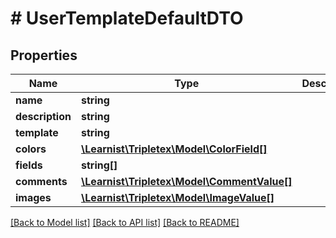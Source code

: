# # UserTemplateDefaultDTO

## Properties

Name | Type | Description | Notes
------------ | ------------- | ------------- | -------------
**name** | **string** |  | [optional]
**description** | **string** |  | [optional]
**template** | **string** |  | [optional]
**colors** | [**\Learnist\Tripletex\Model\ColorField[]**](ColorField.md) |  | [optional]
**fields** | **string[]** |  | [optional]
**comments** | [**\Learnist\Tripletex\Model\CommentValue[]**](CommentValue.md) |  | [optional]
**images** | [**\Learnist\Tripletex\Model\ImageValue[]**](ImageValue.md) |  | [optional]

[[Back to Model list]](../../README.md#models) [[Back to API list]](../../README.md#endpoints) [[Back to README]](../../README.md)
